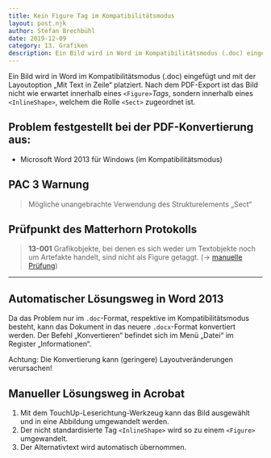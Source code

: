 ```yaml
---
title: Kein Figure Tag im Kompatibilitätsmodus
layout: post.njk
author: Stefan Brechbühl
date: 2019-12-09
category: 13. Grafiken
description: Ein Bild wird in Word im Kompatibilitätsmodus (.doc) eingefügt und mit der Layoutoption „Mit Text in Zeile“ platziert. Nach dem PDF-Export ist das Bild nicht wie erwartet innerhalb eines <Figure>-Tags, sondern innerhalb eines <InlineShape>, welchem die Rolle <Sect> zugeordnet ist.
---
```


Ein Bild wird in Word im Kompatibilitätsmodus (.doc) eingefügt und mit der Layoutoption „Mit Text in Zeile“ platziert. Nach dem PDF-Export ist das Bild nicht wie erwartet innerhalb eines `<Figure>`_Tags_, sondern innerhalb eines `<InlineShape>`, welchem die Rolle `<Sect>` zugeordnet ist.

## Problem festgestellt bei der PDF-Konvertierung aus:

- Microsoft Word 2013 für Windows (im Kompatibilitätsmodus)

## PAC 3 Warnung

> Mögliche unangebrachte Verwendung des Strukturelements „Sect“

## Prüfpunkt des Matterhorn Protokolls

> **13-001** Grafikobjekte, bei denen es sich weder um Textobjekte noch um Artefakte handelt, sind nicht als Figure getaggt. (→ [manuelle Prüfung](/de/glossary/#manuelle-prüfung))

---

## Automatischer Lösungsweg in Word 2013

Da das Problem nur im `.doc`-Format, respektive im Kompatibilitätsmodus besteht, kann das Dokument in das neuere `.docx`-Format konvertiert werden. Der Befehl „Konvertieren“ befindet sich im Menü „Datei“ im Register „Informationen“.

Achtung: Die Konvertierung kann (geringere) Layoutveränderungen verursachen!

## Manueller Lösungsweg in Acrobat

1. Mit dem TouchUp-Leserichtung-Werkzeug kann das Bild ausgewählt und in eine Abbildung umgewandelt werden.
2. Der nicht standardisierte Tag `<InlineShape>` wird so zu einem `<Figure>` umgewandelt.
3. Der Alternativtext wird automatisch übernommen.
